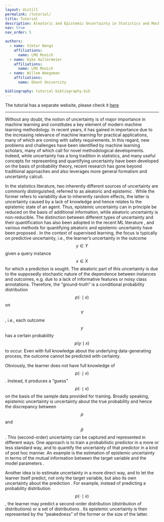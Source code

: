 ```yaml
---
layout: distill
permalink: /tutorial/
title: Tutorial
description: Aleatoric and Epistemic Uncertainty in Statistics and Machine Learning and its use towards Explainale AI
nav: true
nav_order: 5

authors:
  - name: Viktor Bengs
    affiliations:
      name: LMU Munich
  - name: Eyke Hullermeier
    affiliations:
      name: LMU Munich
  - name: Willem Waegeman
    affiliations:
      name: Ghent University

bibliography: tutorial-bibliography.bib
---
```


The tutorial has a separate website, please check it [here](https://sites.google.com/view/aeustatml-tutorial)

---

Without any doubt, the notion of uncertainty is of major importance in machine learning and constitutes a key element of modern machine learning methodology. In recent years, it has gained in importance due to the increasing relevance of machine learning for practical applications, many of which are coming with safety requirements. In this regard, new problems and challenges have been identified by machine learning scholars, many of which call for novel methodological developments. Indeed, while uncertainty has a long tradition in statistics, and many useful concepts for representing and quantifying uncertainty have been developed on the basis of probability theory, recent research has gone beyond traditional approaches and also leverages more general formalism and uncertainty calculi.

In the statistics literature, two inherently different sources of uncertainty are commonly distinguished, referred to as aleatoric and epistemic <d-cite key="hora1996aleatory"></d-cite>. While the former refers to variability due to inherently random effects, the latter is uncertainty caused by a lack of knowledge and hence relates to the epistemic state of an agent. Thus, epistemic uncertainty can in principle be reduced on the basis of additional information, while aleatoric uncertainty is non-reducible. The distinction between different types of uncertainty and their quantification has also been adopted in the recent ML literature <d-cite key="senge2014reliable"></d-cite><d-cite key="kendall2017uncertainties"></d-cite>, and various methods for quantifying aleatoric and epistemic uncertainty have been proposed <d-cite key="hullermeier2021aleatoric"></d-cite>. In the context of supervised learning, the focus is typically on predictive uncertainty, i.e., the learner’s uncertainty in the outcome $$y \in Y$$ given a query instance $$x \in X$$ for which a prediction is sought. The aleatoric part of this uncertainty is due to the supposedly stochastic nature of the dependence between instances and outcomes, e.g. due to a lack of informative features or noisy class annotations. Therefore, the “ground-truth” is a conditional probability distribution $$ p(\cdot \mid x) $$ on $$Y$$, i.e., each outcome $$y$$ has a certain probability $$p(y\mid x)$$ to occur. Even with full knowledge about the underlying data-generating process, the outcome cannot be predicted with certainty.

Obviously, the learner does not have full knowledge of $$p(\cdot \mid x)$$. Instead, it produces a “guess” $$p(\cdot \mid x)$$ on the basis of the sample data provided for training. Broadly speaking, epistemic uncertainty is uncertainty about the true probability and hence the discrepancy between $$p$$ and $$\hat{p}$$. This (second-order) uncertainty can be captured and represented in different ways. One approach is to train a probabilistic predictor in a more or less standard way, and to quantify the uncertainty of that predictor in a kind of post hoc manner. An example is the estimation of epistemic uncertainty in terms of the mutual information between the target variable and the model parameters <d-cite key="gal2016uncertainty"></d-cite><d-cite key="depeweg2018decomposition"></d-cite><d-cite key="smith2018understanding"></d-cite>.

Another idea is to estimate uncertainty in a more direct way, and to let the learner itself predict, not only the target variable, but also its own uncertainty about the prediction <d-cite key="charpentier2020posterior"></d-cite>. For example, instead of predicting a probability distribution $$p(\cdot \mid x)$$, the learner may predict a second-order distribution (distribution of distributions) or a set of distributions <d-cite key="shaker2020aleatoric"></d-cite>. Its epistemic uncertainty is then represented by the “peakedness” of the former or the size of the latter.

